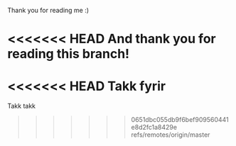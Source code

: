 Thank you for reading me :)

<<<<<<< HEAD
And thank you for reading this branch!
=======
<<<<<<< HEAD
Takk fyrir
=======
Takk takk
>>>>>>> 0651dbc055db9f6bef909560441e8d2fc1a8429e
>>>>>>> refs/remotes/origin/master

